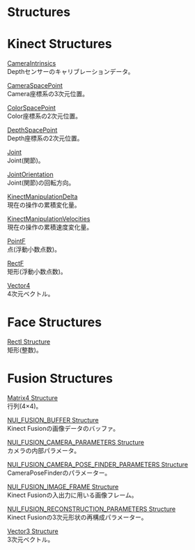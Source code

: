 Structures  
==========  

<span id="ID4EM"></span>

Kinect Structures  
=================  

[CameraIntrinsics](Structures/CameraIntrinsics_Structure.md)    
Depthセンサーのキャリブレーションデータ。  

[CameraSpacePoint](Structures/CameraSpacePoint_Structure.md)    
Camera座標系の3次元位置。  

[ColorSpacePoint](Structures/ColorSpacePoint_Structure.md)    
Color座標系の2次元位置。  

[DepthSpacePoint](Structures/DepthSpacePoint_Structure.md)    
Depth座標系の2次元位置。  

[Joint](Structures/Joint_Structure.md)    
Joint(関節)。  

[JointOrientation](Structures/JointOrientation_Structure.md)    
Joint(関節)の回転方向。  

[KinectManipulationDelta](Structures/KinectManipulationDelta.md)    
現在の操作の累積変化量。  

[KinectManipulationVelocities](Structures/KinectManipulationVelocities.md)    
現在の操作の累積速度変化量。  

[PointF](Structures/PointF_Structure.md)    
点(浮動小数点数)。  

[RectF](Structures/RectF_Structure.md)    
矩形(浮動小数点数)。  

[Vector4](Structures/Vector4_Structure.md)    
4次元ベクトル。  

<span id="ID4ESB"></span>

Face Structures  
===============  

[RectI Structure](Structures/RectI_Structure.md)    
矩形(整数)。  

<span id="ID4E1B"></span>

Fusion Structures  
=================  

[Matrix4 Structure](Structures/Matrix4_Structure.md)    
行列(4×4)。  

[NUI\_FUSION\_BUFFER Structure](Structures/NUI_FUSION_BUFFER_Structure.md)    
Kinect Fusionの画像データのバッファ。  

[NUI\_FUSION\_CAMERA\_PARAMETERS Structure](Structures/NUI_FUSION_CAMERA_PARAMETERS.md)    
カメラの内部パラメータ。  

[NUI\_FUSION\_CAMERA\_POSE\_FINDER\_PARAMETERS Structure](Structures/NUI_FUSION_CAMERA_POSE.md)    
CameraPoseFinderのパラメーター。  

[NUI\_FUSION\_IMAGE\_FRAME Structure](Structures/NUI_FUSION_IMAGE_FRAME.md)    
Kinect Fusionの入出力に用いる画像フレーム。  

[NUI\_FUSION\_RECONSTRUCTION\_PARAMETERS Structure](Structures/NUI_FUSION_RECONSTRUCTION.md)    
Kinect Fusionの3次元形状の再構成パラメーター。  

[Vector3 Structure](Structures/Vector3_Structure.md)    
3次元ベクトル。  



<!--Please do not edit the data in the comment block below.-->
<!--
TOCTitle : Structures
RLTitle : Structures
KeywordA : O:Microsoft.Kinect.kinect.k4w_ref_structures
KeywordA : 4f684cea-6d8f-9672-adc3-61b2f3423495
KeywordK : Structures
AssetID : 4f684cea-6d8f-9672-adc3-61b2f3423495
Locale : en-us
CommunityContent : 1
TopicType : kbOrient
DocSet : K4Wv2
ProjType : K4Wv2Proj
Technology : Kinect for Windows
Product : Kinect for Windows SDK v2
productversion : 20
-->
